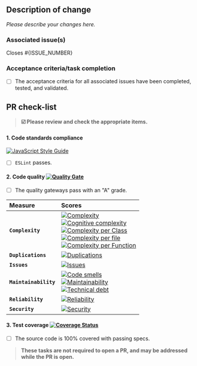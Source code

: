 ## Description of change

_Please describe your changes here._

### Associated issue(s)

Closes #{ISSUE_NUMBER}

### Acceptance criteria/task completion

* [ ] The acceptance criteria for all associated issues have been completed, tested, and validated.

## PR check-list

> **:ballot_box_with_check: Please review and check the appropriate items.**

#### 1. **Code standards compliance**

[![JavaScript Style Guide](https://cdn.rawgit.com/feross/standard/master/badge.svg)](https://github.com/feross/standard)

* [ ] `ESLint` passes.

#### 2. **Code quality** [![Quality Gate][sonar-gate-img]][sonar-gate-url]

* [ ] The quality gateways pass with an "A" grade.

| Measure               | Scores                                                                                                                                                                                                                                                                                                                                                                                                   |
| :-------------------- | :------------------------------------------------------------------------------------------------------------------------------------------------------------------------------------------------------------------------------------------------------------------------------------------------------------------------------------------------------------------------------------------------------- |
| **`Complexity`**      | [![Complexity][sonar-complexity-img]][sonar-complexity-url]<br>[![Cognitive complexity][sonar-cognitive-img]][sonar-cognitive-url]<br>[![Complexity per Class][sonar-complexity-class-img]][sonar-complexity-class-img]<br>[![Complexity per file][sonar-complexity-file-img]][sonar-complexity-file-img] <br>[![Complexity per Function][sonar-complexity-function-img]][sonar-complexity-function-url] |
| **`Duplications`**    | [![Duplications][sonar-duplications-img]][sonar-duplications-url]                                                                                                                                                                                                                                                                                                                                        |
| **`Issues`**          | [![Issues][sonar-issues-img]][sonar-issues-url]                                                                                                                                                                                                                                                                                                                                                          |
| **`Maintainability`** | [![Code smells][sonar-code-smells-img]][sonar-code-smells-url]<br>[![Maintainability][sonar-maintainability-img]][sonar-maintainability-url]<br>[![Technical debt][sonar-tech-debt-img]][sonar-tech-debt-url]                                                                                                                                                                                            |
| **`Reliability`**     | [![Reliability][sonar-reliability-img]][sonar-reliability-url]                                                                                                                                                                                                                                                                                                                                           |
| **`Security`**        | [![Security][sonar-security-img]][sonar-security-url]                                                                                                                                                                                                                                                                                                                                                    |

#### 3. **Test coverage** [![Coverage Status][sonar-coverage-img]][sonar-coverage-url]

* [ ] The source code is 100% covered with passing specs.

> **These tasks are not required to open a PR, and may be addressed while the PR is open.**

[coveralls-img]: https://coveralls.io/repos/github/commonality/architecture-decision-records/badge.svg
[coveralls-url]: https://coveralls.io/github/commonality/architecture-decision-records
[sonar-code-smells-img]: http://sonarcloud.io/api/badges/measure?key=democracy-ia-govinfo-link-service-client-js&metric=code_smells
[sonar-code-smells-url]: https://sonarcloud.io/component_measures/metric/code_smells/list?id=democracy-ia-govinfo-link-service-client-js&metric=code_smells
[sonar-cognitive-img]: http://sonarcloud.io/api/badges/measure?key=democracy-ia-govinfo-link-service-client-js&metric=cognitive_complexity
[sonar-cognitive-url]: https://sonarcloud.io/component_measures/metric/cognitive_complexity/list?id=democracy-ia-govinfo-link-service-client-js&metric=cognitive_complexity
[sonar-complexity-img]: http://sonarcloud.io/api/badges/measure?key=democracy-ia-govinfo-link-service-client-js&metric=complexity
[sonar-complexity-url]: https://sonarcloud.io/component_measures?id=democracy-ia-govinfo-link-service-client-js&metric=complexity
[sonar-complexity-function-img]: http://sonarcloud.io/api/badges/measure?key=democracy-ia-govinfo-link-service-client-js&metric=function_complexity
[sonar-complexity-function-url]: https://sonarcloud.io/component_measures?id=democracy-ia-govinfo-link-service-client-js&metric=function_complexity
[sonar-complexity-file-img]: http://sonarcloud.io/api/badges/measure?key=democracy-ia-govinfo-link-service-client-js&metric=file_complexity
[sonar-complexity-file-url]: https://sonarcloud.io/component_measures?id=democracy-ia-govinfo-link-service-client-js&metric=file_complexity
[sonar-complexity-class-img]: http://sonarcloud.io/api/badges/measure?key=democracy-ia-govinfo-link-service-client-js&metric=class_complexity
[sonar-complexity-class-url]: https://sonarcloud.io/component_measures?id=democracy-ia-govinfo-link-service-client-js&metric=class_complexity
[sonar-coverage-img]: http://sonarcloud.io/api/badges/measure?key=democracy-ia-govinfo-link-service-client-js&metric=coverage
[sonar-coverage-url]: https://sonarcloud.io/component_measures?id=democracy-ia-govinfo-link-service-client-js&metric=coverage
[sonar-duplications-img]: http://sonarcloud.io/api/badges/measure?key=democracy-ia-govinfo-link-service-client-js&metric=duplicated_line_density
[sonar-duplications-url]: https://sonarcloud.io/component_measures?id=democracy-ia-govinfo-link-service-client-js&metric=duplicated_lines_density
[sonar-gate-img]: http://sonarcloud.io/api/badges/gate?key=democracy-ia-govinfo-link-service-client-js
[sonar-gate-url]: https://sonarcloud.io/dashboard?id=democracy-ia-govinfo-link-service-client-js
[sonar-issues-img]: http://sonarcloud.io/api/badges/measure?key=democracy-ia-govinfo-link-service-client-js&metric=blocker_violations
[sonar-issues-url]: https://sonarcloud.io/component_measures?id=democracy-ia-govinfo-link-service-client-js&metric=violations
[sonar-maintainability-img]: http://sonarcloud.io/api/badges/measure?key=democracy-ia-govinfo-link-service-client-js&metric=new_maintainability_rating
[sonar-maintainability-url]: https://sonarcloud.io/component_measures?id=democracy-ia-govinfo-link-service-client-js&metric=new_maintainability_rating
[sonar-reliability-img]: http://sonarcloud.io/api/badges/measure?key=democracy-ia-govinfo-link-service-client-js&metric=new_reliability_rating
[sonar-reliability-url]: https://sonarcloud.io/component_measures?id=democracy-ia-govinfo-link-service-client-js&metric=new_reliability_rating
[sonar-security-img]: http://sonarcloud.io/api/badges/measure?key=democracy-ia-govinfo-link-service-client-js&metric=vulnerabilities
[sonar-security-url]: https://sonarcloud.io/component_measures?id=democracy-ia-govinfo-link-service-client-js&metric=vulnerabilities
[sonar-tech-debt-img]: https://sonarcloud.io/api/badges/measure?key=democracy-ia-govinfo-link-service-client-js&metric=sqale_debt_ratio
[sonar-tech-debt-url]: https://sonarcloud.io/component_measures/metric/sqale_index/list?id=democracy-ia-govinfo-link-service-client-js&metric=sqale_debt_ratio
